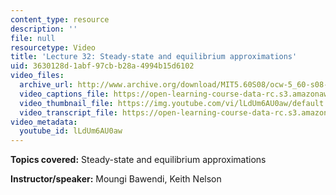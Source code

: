 ```yaml
---
content_type: resource
description: ''
file: null
resourcetype: Video
title: 'Lecture 32: Steady-state and equilibrium approximations'
uid: 3630128d-1abf-97cb-b28a-4994b15d6102
video_files:
  archive_url: http://www.archive.org/download/MIT5.60S08/ocw-5_60-s08-lec32_300k.mp4
  video_captions_file: https://open-learning-course-data-rc.s3.amazonaws.com/5-60-thermodynamics-kinetics-spring-2008/3a4dc17e8907525c97f51db2d3b4a65c_lLdUm6AU0aw.vtt
  video_thumbnail_file: https://img.youtube.com/vi/lLdUm6AU0aw/default.jpg
  video_transcript_file: https://open-learning-course-data-rc.s3.amazonaws.com/5-60-thermodynamics-kinetics-spring-2008/2043c3d9caeb1926e9fbb1e85128452d_lLdUm6AU0aw.pdf
video_metadata:
  youtube_id: lLdUm6AU0aw
---
```


**Topics covered:** Steady-state and equilibrium approximations

**Instructor/speaker:** Moungi Bawendi, Keith Nelson